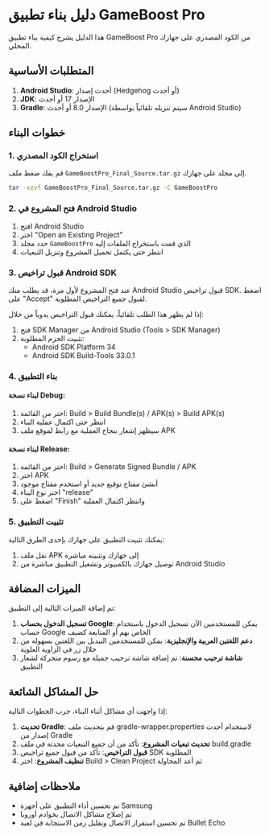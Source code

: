 # دليل بناء تطبيق GameBoost Pro

هذا الدليل يشرح كيفية بناء تطبيق GameBoost Pro من الكود المصدري على جهازك المحلي.

## المتطلبات الأساسية

1. **Android Studio**: أحدث إصدار (Hedgehog أو أحدث)
2. **JDK**: الإصدار 17 أو أحدث
3. **Gradle**: الإصدار 8.0 أو أحدث (سيتم تنزيله تلقائياً بواسطة Android Studio)

## خطوات البناء

### 1. استخراج الكود المصدري

قم بفك ضغط ملف `GameBoostPro_Final_Source.tar.gz` إلى مجلد على جهازك.

```bash
tar -xzvf GameBoostPro_Final_Source.tar.gz -C GameBoostPro
```

### 2. فتح المشروع في Android Studio

1. افتح Android Studio
2. اختر "Open an Existing Project"
3. حدد مجلد `GameBoostPro` الذي قمت باستخراج الملفات إليه
4. انتظر حتى يكتمل تحميل المشروع وتنزيل التبعيات

### 3. قبول تراخيص Android SDK

عند فتح المشروع لأول مرة، قد يطلب منك Android Studio قبول تراخيص SDK. اضغط على "Accept" لقبول جميع التراخيص المطلوبة.

إذا لم يظهر هذا الطلب تلقائياً، يمكنك قبول التراخيص يدوياً من خلال:

1. فتح SDK Manager من Android Studio (Tools > SDK Manager)
2. تثبيت الحزم المطلوبة:
   - Android SDK Platform 34
   - Android SDK Build-Tools 33.0.1

### 4. بناء التطبيق

#### لبناء نسخة Debug:

1. اختر من القائمة: Build > Build Bundle(s) / APK(s) > Build APK(s)
2. انتظر حتى اكتمال عملية البناء
3. سيظهر إشعار بنجاح العملية مع رابط لموقع ملف APK

#### لبناء نسخة Release:

1. اختر من القائمة: Build > Generate Signed Bundle / APK
2. اختر APK
3. أنشئ مفتاح توقيع جديد أو استخدم مفتاح موجود
4. اختر نوع البناء "release"
5. اضغط على "Finish" وانتظر اكتمال العملية

### 5. تثبيت التطبيق

يمكنك تثبيت التطبيق على جهازك بإحدى الطرق التالية:

1. نقل ملف APK إلى جهازك وتثبيته مباشرة
2. توصيل جهازك بالكمبيوتر وتشغيل التطبيق مباشرة من Android Studio

## الميزات المضافة

تم إضافة الميزات التالية إلى التطبيق:

1. **تسجيل الدخول بحساب Google**: يمكن للمستخدمين الآن تسجيل الدخول باستخدام حساب Google الخاص بهم أو المتابعة كضيف
2. **دعم اللغتين العربية والإنجليزية**: يمكن للمستخدمين التبديل بين اللغتين بسهولة من خلال زر في الزاوية العلوية
3. **شاشة ترحيب محسنة**: تم إضافة شاشة ترحيب جميلة مع رسوم متحركة لشعار التطبيق

## حل المشاكل الشائعة

إذا واجهت أي مشاكل أثناء البناء، جرب الخطوات التالية:

1. **تحديث Gradle**: قم بتحديث ملف gradle-wrapper.properties لاستخدام أحدث إصدار من Gradle
2. **تحديث تبعيات المشروع**: تأكد من أن جميع التبعيات محدثة في ملف build.gradle
3. **قبول التراخيص**: تأكد من قبول جميع تراخيص SDK المطلوبة
4. **تنظيف المشروع**: اختر Build > Clean Project ثم أعد المحاولة

## ملاحظات إضافية

- تم تحسين أداء التطبيق على أجهزة Samsung
- تم إصلاح مشاكل الاتصال بخوادم أوروبا
- تم تحسين استقرار الاتصال وتقليل زمن الاستجابة في لعبة Bullet Echo
